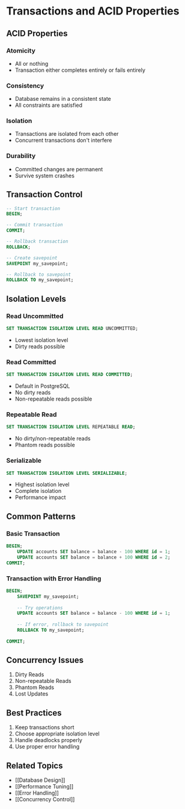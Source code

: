 # Transactions and ACID Properties

## ACID Properties
### Atomicity
- All or nothing
- Transaction either completes entirely or fails entirely

### Consistency
- Database remains in a consistent state
- All constraints are satisfied

### Isolation
- Transactions are isolated from each other
- Concurrent transactions don't interfere

### Durability
- Committed changes are permanent
- Survive system crashes

## Transaction Control
```sql
-- Start transaction
BEGIN;

-- Commit transaction
COMMIT;

-- Rollback transaction
ROLLBACK;

-- Create savepoint
SAVEPOINT my_savepoint;

-- Rollback to savepoint
ROLLBACK TO my_savepoint;
```

## Isolation Levels
### Read Uncommitted
```sql
SET TRANSACTION ISOLATION LEVEL READ UNCOMMITTED;
```
- Lowest isolation level
- Dirty reads possible

### Read Committed
```sql
SET TRANSACTION ISOLATION LEVEL READ COMMITTED;
```
- Default in PostgreSQL
- No dirty reads
- Non-repeatable reads possible

### Repeatable Read
```sql
SET TRANSACTION ISOLATION LEVEL REPEATABLE READ;
```
- No dirty/non-repeatable reads
- Phantom reads possible

### Serializable
```sql
SET TRANSACTION ISOLATION LEVEL SERIALIZABLE;
```
- Highest isolation level
- Complete isolation
- Performance impact

## Common Patterns
### Basic Transaction
```sql
BEGIN;
    UPDATE accounts SET balance = balance - 100 WHERE id = 1;
    UPDATE accounts SET balance = balance + 100 WHERE id = 2;
COMMIT;
```

### Transaction with Error Handling
```sql
BEGIN;
    SAVEPOINT my_savepoint;
    
    -- Try operations
    UPDATE accounts SET balance = balance - 100 WHERE id = 1;
    
    -- If error, rollback to savepoint
    ROLLBACK TO my_savepoint;
    
COMMIT;
```

## Concurrency Issues
1. Dirty Reads
2. Non-repeatable Reads
3. Phantom Reads
4. Lost Updates

## Best Practices
1. Keep transactions short
2. Choose appropriate isolation level
3. Handle deadlocks properly
4. Use proper error handling

## Related Topics
- [[Database Design]]
- [[Performance Tuning]]
- [[Error Handling]]
- [[Concurrency Control]]
